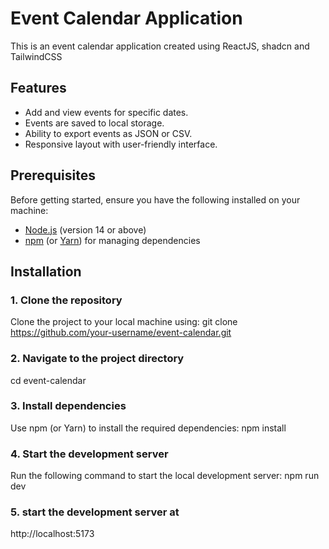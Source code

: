 # Event Calendar Application
This is an event calendar application created using ReactJS, shadcn and TailwindCSS 

## Features
- Add and view events for specific dates.
- Events are saved to local storage.
- Ability to export events as JSON or CSV.
- Responsive layout with user-friendly interface.

## Prerequisites
Before getting started, ensure you have the following installed on your machine:
- [Node.js](https://nodejs.org/) (version 14 or above)
- [npm](https://www.npmjs.com/get-npm) (or [Yarn](https://yarnpkg.com/)) for managing dependencies

## Installation
### 1. Clone the repository
Clone the project to your local machine using:
git clone https://github.com/your-username/event-calendar.git

### 2. Navigate to the project directory
cd event-calendar

### 3. Install dependencies
Use npm (or Yarn) to install the required dependencies:
npm install

### 4. Start the development server
Run the following command to start the local development server:
npm run dev

### 5. start the development server at 
http://localhost:5173
